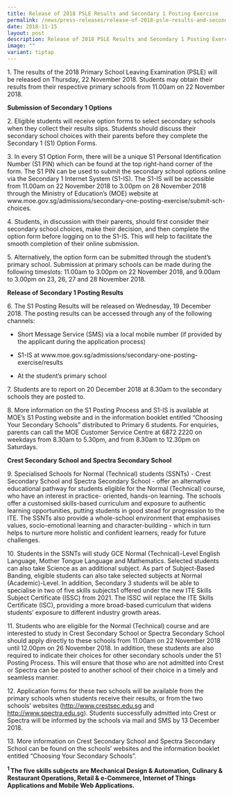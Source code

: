 ```yaml
---
title: Release of 2018 PSLE Results and Secondary 1 Posting Exercise
permalink: /news/press-releases/release-of-2018-psle-results-and-secondary-1-posting-exercise/
date: 2018-11-15
layout: post
description: Release of 2018 PSLE Results and Secondary 1 Posting Exercise
image: ""
variant: tiptap
---
```

<p>1. The results of the 2018 Primary School Leaving Examination (PSLE) will
be released on Thursday, 22 November 2018. Students may obtain their results
from their respective primary schools from 11.00am on 22 November 2018.</p>
<p><strong>Submission of Secondary 1 Options</strong>
</p>
<p>2. Eligible students will receive option forms to select secondary schools
when they collect their results slips. Students should discuss their secondary
school choices with their parents before they complete the Secondary 1
(S1) Option Forms.</p>
<p>3. In every S1 Option Form, there will be a unique S1 Personal Identification
Number (S1 PIN) which can be found at the top right-hand corner of the
form. The S1 PIN can be used to submit the secondary school options online
via the Secondary 1 Internet System (S1-IS). The S1-IS will be accessible
from 11.00am on 22 November 2018 to 3.00pm on 28 November 2018 through
the Ministry of Education’s (MOE) website at www.moe.gov.sg/admissions/secondary-one-posting-exercise/submit-sch-choices.</p>
<p>4. Students, in discussion with their parents, should first consider their
secondary school choices, make their decision, and then complete the option
form before logging on to the S1-IS. This will help to facilitate the smooth
completion of their online submission.</p>
<p>5. Alternatively, the option form can be submitted through the student’s
primary school. Submission at primary schools can be made during the following
timeslots: 11.00am to 3.00pm on 22 November 2018, and 9.00am to 3.00pm
on 23, 26, 27 and 28 November 2018.</p>
<p><strong>Release of Secondary 1 Posting Results</strong>
</p>
<p>6. The S1 Posting Results will be released on Wednesday, 19 December 2018.
The posting results can be accessed through any of the following channels:</p>
<ul data-tight="true" class="tight">
<li>
<p>Short Message Service (SMS) via a local mobile number (if provided by
the applicant during the application process)</p>
</li>
<li>
<p>S1-IS at www.moe.gov.sg/admissions/secondary-one-posting-exercise/results</p>
</li>
<li>
<p>At the student’s primary school</p>
</li>
</ul>
<p>7. Students are to report on 20 December 2018 at 8.30am to the secondary
schools they are posted to.</p>
<p>8. More information on the S1 Posting Process and S1-IS is available at
MOE’s S1 Posting website and in the information booklet entitled “Choosing
Your Secondary Schools” distributed to Primary 6 students. For enquiries,
parents can call the MOE Customer Service Centre at 6872 2220 on weekdays
from 8.30am to 5.30pm, and from 8.30am to 12.30pm on Saturdays.</p>
<p><strong>Crest Secondary School and Spectra Secondary School</strong>
</p>
<p>9. Specialised Schools for Normal (Technical) students (SSNTs) - Crest
Secondary School and Spectra Secondary School - offer an alternative educational
pathway for students eligible for the Normal (Technical) course, who have
an interest in practice- oriented, hands-on learning. The schools offer
a customised skills-based curriculum and exposure to authentic learning
opportunities, putting students in good stead for progression to the ITE.
The SSNTs also provide a whole-school environment that emphasises values,
socio-emotional learning and character-building - which in turn helps to
nurture more holistic and confident learners, ready for future challenges.</p>
<p>10. Students in the SSNTs will study GCE Normal (Technical)-Level English
Language, Mother Tongue Language and Mathematics. Selected students can
also take Science as an additional subject. As part of Subject-Based Banding,
eligible students can also take selected subjects at Normal (Academic)-Level.
In addition, Secondary 3 students will be able to specialise in two of
five skills subjects1 offered under the new ITE Skills Subject Certificate
(ISSC) from 2021. The ISSC will replace the ITE Skills Certificate (ISC),
providing a more broad-based curriculum that widens students’ exposure
to different industry growth areas.</p>
<p>11. Students who are eligible for the Normal (Technical) course and are
interested to study in Crest Secondary School or Spectra Secondary School
should apply directly to these schools from 11.00am on 22 November 2018
until 12.00pm on 26 November 2018. In addition, these students are also
required to indicate their choices for other secondary schools under the
S1 Posting Process. This will ensure that those who are not admitted into
Crest or Spectra can be posted to another school of their choice in a timely
and seamless manner.</p>
<p>12. Application forms for these two schools will be available from the
primary schools when students receive their results, or from the two schools’
websites (<a href="http://www.crestsec.edu.sg" rel="noopener noreferrer nofollow" target="_blank">http://www.crestsec.edu.sg</a> and
<a href="http://www.spectra.edu.sg" rel="noopener noreferrer nofollow" target="_blank">http://www.spectra.edu.sg</a>). Students successfully admitted into Crest
or Spectra will be informed by the schools via mail and SMS by 13 December
2018.</p>
<p>13. More information on Crest Secondary School and Spectra Secondary School
can be found on the schools’ websites and the information booklet entitled
“Choosing Your Secondary Schools”.</p>
<p><strong><sup>1 </sup>The five skills subjects are Mechanical Design &amp; Automation, Culinary &amp; Restaurant Operations, Retail &amp; e-Commerce, Internet of Things Applications and Mobile Web Applications.</strong>
</p>
<p></p>